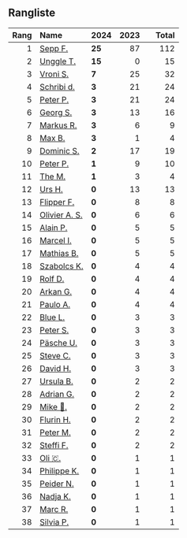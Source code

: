 ## Rangliste

|   Rang | Name                                                       | 2024   |   2023 |    |   Total |
|-------:|:-----------------------------------------------------------|:-------|-------:|:---|--------:|
|      1 | [Sepp F.](https://www.strava.com/athletes/16756310)        | **25** |     87 |    |     112 |
|      2 | [Unggle T.](https://www.strava.com/athletes/22347544)      | **15** |      0 |    |      15 |
|      3 | [Vroni S.](https://www.strava.com/athletes/29514203)       | **7**  |     25 |    |      32 |
|      4 | [Schribi d.](https://www.strava.com/athletes/11422737)     | **3**  |     21 |    |      24 |
|      5 | [Peter P.](https://www.strava.com/athletes/25457664)       | **3**  |     21 |    |      24 |
|      6 | [Georg S.](https://www.strava.com/athletes/916353)         | **3**  |     13 |    |      16 |
|      7 | [Markus R.](https://www.strava.com/athletes/4722924)       | **3**  |      6 |    |       9 |
|      8 | [Max B.](https://www.strava.com/athletes/24834013)         | **3**  |      1 |    |       4 |
|      9 | [Dominic S.](https://www.strava.com/athletes/55489726)     | **2**  |     17 |    |      19 |
|     10 | [Peter P.](https://www.strava.com/athletes/57591751)       | **1**  |      9 |    |      10 |
|     11 | [The M.](https://www.strava.com/athletes/6200327)          | **1**  |      3 |    |       4 |
|     12 | [Urs H.](https://www.strava.com/athletes/372431)           | **0**  |     13 |    |      13 |
|     13 | [Flipper F.](https://www.strava.com/athletes/42768485)     | **0**  |      8 |    |       8 |
|     14 | [Olivier A.  S.](https://www.strava.com/athletes/28727279) | **0**  |      6 |    |       6 |
|     15 | [Alain P.](https://www.strava.com/athletes/3430605)        | **0**  |      5 |    |       5 |
|     16 | [Marcel I.](https://www.strava.com/athletes/7534298)       | **0**  |      5 |    |       5 |
|     17 | [Mathias B.](https://www.strava.com/athletes/49060784)     | **0**  |      5 |    |       5 |
|     18 | [Szabolcs K.](https://www.strava.com/athletes/14460104)    | **0**  |      4 |    |       4 |
|     19 | [Rolf D.](https://www.strava.com/athletes/18050383)        | **0**  |      4 |    |       4 |
|     20 | [Arkan G.](https://www.strava.com/athletes/8800165)        | **0**  |      4 |    |       4 |
|     21 | [Paulo A.](https://www.strava.com/athletes/21995947)       | **0**  |      4 |    |       4 |
|     22 | [Blue L.](https://www.strava.com/athletes/84269972)        | **0**  |      3 |    |       3 |
|     23 | [Peter S.](https://www.strava.com/athletes/8718070)        | **0**  |      3 |    |       3 |
|     24 | [Päsche U.](https://www.strava.com/athletes/28885166)      | **0**  |      3 |    |       3 |
|     25 | [Steve C.](https://www.strava.com/athletes/15992918)       | **0**  |      3 |    |       3 |
|     26 | [David H.](https://www.strava.com/athletes/2116373)        | **0**  |      3 |    |       3 |
|     27 | [Ursula B.](https://www.strava.com/athletes/7692435)       | **0**  |      2 |    |       2 |
|     28 | [Adrian G.](https://www.strava.com/athletes/18926488)      | **0**  |      2 |    |       2 |
|     29 | [Mike 🎲.](https://www.strava.com/athletes/6991554)         | **0**  |      2 |    |       2 |
|     30 | [Flurin H.](https://www.strava.com/athletes/60467988)      | **0**  |      2 |    |       2 |
|     31 | [Peter M.](https://www.strava.com/athletes/14946812)       | **0**  |      2 |    |       2 |
|     32 | [Steffi  F.](https://www.strava.com/athletes/96508304)     | **0**  |      2 |    |       2 |
|     33 | [Oli 🇨.](https://www.strava.com/athletes/31956795)         | **0**  |      1 |    |       1 |
|     34 | [Philippe K.](https://www.strava.com/athletes/10843886)    | **0**  |      1 |    |       1 |
|     35 | [Peider N.](https://www.strava.com/athletes/22440929)      | **0**  |      1 |    |       1 |
|     36 | [Nadja K.](https://www.strava.com/athletes/16030256)       | **0**  |      1 |    |       1 |
|     37 | [Marc R.](https://www.strava.com/athletes/58984045)        | **0**  |      1 |    |       1 |
|     38 | [Silvia P.](https://www.strava.com/athletes/14573315)      | **0**  |      1 |    |       1 |